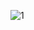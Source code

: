 ![1](https://github.com/wladimir-georgiew/Vladimir-Georgiev-employees/assets/61605749/314ab778-53dc-40e0-8bd3-840db4e6937b)
